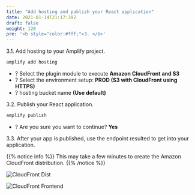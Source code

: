 ```yaml
---
title: "Add hosting and publish your React application"
date: 2021-01-14T21:17:39Z
draft: false
weight: 120
pre: '<b style="color:#fff;">3. </b>'
---
```


3.1\. Add hosting to your Amplify project.

``` bash
amplify add hosting
```

* ? Select the plugin module to execute **Amazon CloudFront and S3**
* ? Select the environment setup: **PROD (S3 with CloudFront using HTTPS)**
* ? hosting bucket name **(Use default)** 

3.2\. Publish your React application.

``` bash
amplify publish
```

* ? Are you sure you want to continue? **Yes**

3.3\. After your app is published, use the endpoint resulted to get into your application.

{{% notice info %}}
This may take a few minutes to create the Amazon CloudFront distribution.
{{% /notice %}}

![CloudFront Dist](../images/cloud9-publish.png)

![CloudFront Frontend](../images/cloudfront-frontend.png)